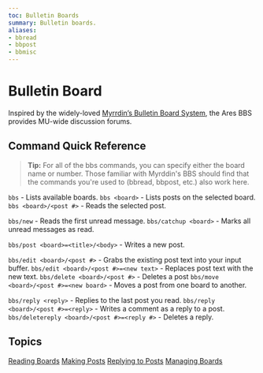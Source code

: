 ```yaml
---
toc: Bulletin Boards
summary: Bulletin boards.
aliases:
- bbread
- bbpost
- bbmisc
---
```

# Bulletin Board

Inspired by the widely-loved [Myrrdin’s Bulletin Board System](http://www.firstmagic.com/~merlin/mushcode/mc.bb.html), the Ares BBS provides MU-wide discussion forums.

## Command Quick Reference

> **Tip:** For all of the bbs commands, you can specify either the board name or number.  Those familiar with Myrddin's BBS should find that the commands you're used to (bbread, bbpost, etc.) also work here.

`bbs` - Lists available boards.
`bbs <board>` - Lists posts on the selected board.
`bbs <board>/<post #>` - Reads the selected post.

`bbs/new` - Reads the first unread message.
`bbs/catchup <board>` - Marks all unread messages as read.

`bbs/post <board>=<title>/<body>` - Writes a new post.

`bbs/edit <board>/<post #>` - Grabs the existing post text into your input buffer.
`bbs/edit <board>/<post #>=<new text>` - Replaces post text with the new text.
`bbs/delete <board>/<post #>` - Deletes a post
`bbs/move <board>/<post #>=<new board>` - Moves a post from one board to another.

`bbs/reply <reply>` - Replies to the last post you read.
`bbs/reply <board>/<post #>=<reply>` - Writes a comment as a reply to a post.
`bbs/deletereply <board>/<post #>=<reply #>` - Deletes a reply.

## Topics

[Reading Boards](/help/bbs/reading)
[Making Posts](/help/bbs/posting)
[Replying to Posts](/help/bbs/replies)
[Managing Boards](/help/bbs/admin)